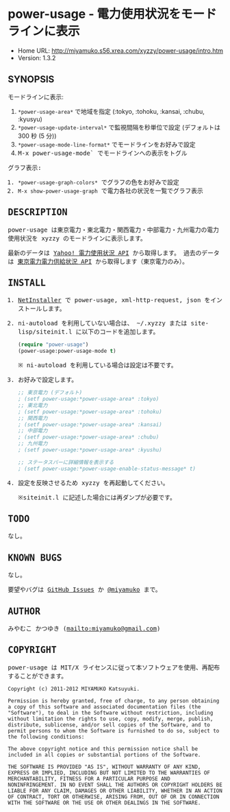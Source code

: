 # power-usage - 電力使用状況をモードラインに表示

* Home URL: <http://miyamuko.s56.xrea.com/xyzzy/power-usage/intro.htm>
* Version: 1.3.2


## SYNOPSIS

モードラインに表示:

1. `*power-usage-area*` で地域を指定 (:tokyo, :tohoku, :kansai, :chubu, :kyusyu)
2. `*power-usage-update-interval*` で監視間隔を秒単位で設定 (デフォルトは 300 秒 (5 分))
3. `*power-usage-mode-line-format*` でモードラインをお好みで設定
4. <tt>M-x power-usage-mode` でモードラインへの表示をトグル

グラフ表示:

1. `*power-usage-graph-colors*` でグラフの色をお好みで設定
2. `M-x show-power-usage-graph` で電力各社の状況を一覧でグラフ表示


## DESCRIPTION

power-usage は東京電力・東北電力・関西電力・中部電力・九州電力の電力使用状況を
xyzzy のモードラインに表示します。

最新のデータは [Yahoo! 電力使用状況 API] から取得します。
過去のデータは [東京電力電力供給状況 API] から取得します（東京電力のみ）。

## INSTALL

1. [NetInstaller] で power-usage, xml-http-request, json をインストールします。

2. ni-autoload を利用していない場合は、
   ~/.xyzzy または site-lisp/siteinit.l に以下のコードを追加します。

    ```lisp
    (require "power-usage")
    (power-usage:power-usage-mode t)
    ```

    ※ ni-autoload を利用している場合は設定は不要です。

3. お好みで設定します。

    ```lisp
    ;; 東京電力 (デフォルト)
    ; (setf power-usage:*power-usage-area* :tokyo)
    ;; 東北電力
    ; (setf power-usage:*power-usage-area* :tohoku)
    ;; 関西電力
    ; (setf power-usage:*power-usage-area* :kansai)
    ;; 中部電力
    ; (setf power-usage:*power-usage-area* :chubu)
    ;; 九州電力
    ; (setf power-usage:*power-usage-area* :kyushu)

    ;; ステータスバーに詳細情報を表示する
    ; (setf power-usage:*power-usage-enable-status-message* t)
    ```

4. 設定を反映させるため xyzzy を再起動してください。

    ※siteinit.l に記述した場合には再ダンプが必要です。


## TODO

なし。


## KNOWN BUGS

なし。

要望やバグは [GitHub Issues] か [@miyamuko] まで。


## AUTHOR

みやむこ かつゆき (<mailto:miyamuko@gmail.com>)


## COPYRIGHT

power-usage は MIT/X ライセンスに従って本ソフトウェアを使用、再配布することができます。

    Copyright (c) 2011-2012 MIYAMUKO Katsuyuki.

    Permission is hereby granted, free of charge, to any person obtaining
    a copy of this software and associated documentation files (the
    "Software"), to deal in the Software without restriction, including
    without limitation the rights to use, copy, modify, merge, publish,
    distribute, sublicense, and/or sell copies of the Software, and to
    permit persons to whom the Software is furnished to do so, subject to
    the following conditions:

    The above copyright notice and this permission notice shall be
    included in all copies or substantial portions of the Software.

    THE SOFTWARE IS PROVIDED "AS IS", WITHOUT WARRANTY OF ANY KIND,
    EXPRESS OR IMPLIED, INCLUDING BUT NOT LIMITED TO THE WARRANTIES OF
    MERCHANTABILITY, FITNESS FOR A PARTICULAR PURPOSE AND
    NONINFRINGEMENT. IN NO EVENT SHALL THE AUTHORS OR COPYRIGHT HOLDERS BE
    LIABLE FOR ANY CLAIM, DAMAGES OR OTHER LIABILITY, WHETHER IN AN ACTION
    OF CONTRACT, TORT OR OTHERWISE, ARISING FROM, OUT OF OR IN CONNECTION
    WITH THE SOFTWARE OR THE USE OR OTHER DEALINGS IN THE SOFTWARE.



  [Yahoo! 電力使用状況 API]: http://developer.yahoo.co.jp/webapi/shinsai/setsuden/v1/latestpowerusage.html
  [東京電力電力供給状況 API]: http://tepco-usage-api.appspot.com/
  [NetInstaller]: http://www7a.biglobe.ne.jp/~hat/xyzzy/ni.html
  [GitHub Issues]: http://github.com/miyamuko/power-usage/issues
  [@miyamuko]: http://twitter.com/home?status=%40miyamuko%20%23xyzzy%20power-usage%3a%20
